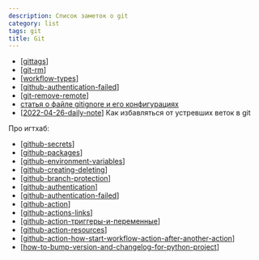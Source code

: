 ```yaml
---
description: Список заметок о git
category: list
tags: git
title: Git
---
```

- [[gittags]]
- [[git-rm]]
- [[workflow-types]]
- [[github-authentication-failed]]
- [[git-remove-remote]]
- [статья о файле gitignore и его конфигурациях](https://tyapk.ru/blog/post/gitignore)
- [[2022-04-26-daily-note]] Как избавляться от устревших веток в git

Про игтхаб:

- [[github-secrets]]
- [[github-packages]]
- [[github-environment-variables]]
- [[github-creating-deleting]]
- [[github-branch-protection]]
- [[github-authentication]]
- [[github-authentication-failed]]
- [[github-action]]
- [[github-actions-links]]
- [[github-action-триггеры-и-переменные]]
- [[github-action-resources]]
- [[github-action-how-start-workflow-action-after-another-action]]
- [[how-to-bump-version-and-changelog-for-python-project]]

[//begin]: # "Autogenerated link references for markdown compatibility"
[gittags]: ../notes/gittags "Организация тегов на git"
[git-rm]: ../notes/git-rm "git-rm"
[workflow-types]: ../notes/workflow-types "Про варианты git workflow"
[github-authentication-failed]: ../notes/github-authentication-failed "Github Authentication Failed"
[git-remove-remote]: ../notes/git-remove-remote "How to remove remote origin from a Git repository"
[2022-04-26-daily-note]: ../posts/2022-04-26-daily-note "git remote stop tracking and replace comma to dot by re"
[github-secrets]: ../notes/github-secrets "Github secrets"
[github-packages]: ../notes/github-packages "Github packages"
[github-environment-variables]: ../notes/github-environment-variables "Github environment variables"
[github-creating-deleting]: ../notes/github-creating-deleting "Githunb creating and deleting of branches"
[github-branch-protection]: ../notes/github-branch-protection "Githunb branch protection"
[github-authentication]: ../notes/github-authentication "Github authentication"
[github-authentication-failed]: ../notes/github-authentication-failed "Github Authentication Failed"
[github-action]: ../notes/github-action "Githunb action"
[github-actions-links]: ../notes/github-actions-links "Ссылка на версию экшена"
[github-action-триггеры-и-переменные]: ../notes/github-action-триггеры-и-переменные "Github action триггеры и переменные - документация и полезные ссылки"
[github-action-resources]: ../notes/github-action-resources "Github actions resources"
[github-action-how-start-workflow-action-after-another-action]: ../notes/github-action-how-start-workflow-action-after-another-action "How start second github action after success first"
[how-to-bump-version-and-changelog-for-python-project]: ../notes/how-to-bump-version-and-changelog-for-python-project "How to bump vershion and changelog for python project"
[//end]: # "Autogenerated link references"
[//begin]: # "Autogenerated link references for markdown compatibility"
[gittags]: ../notes/gittags "Организация тегов на git"
[git-rm]: ../notes/git-rm "git-rm"
[workflow-types]: ../notes/workflow-types "Про варианты git workflow"
[github-authentication-failed]: ../notes/github-authentication-failed "Github Authentication Failed"
[git-remove-remote]: ../notes/git-remove-remote "How to remove remote origin from a Git repository"
[2022-04-26-daily-note]: ../posts/2022-04-26-daily-note "git remote stop tracking and replace comma to dot by re"
[github-secrets]: ../notes/github-secrets "Github secrets"
[github-packages]: ../notes/github-packages "Github packages"
[github-environment-variables]: ../notes/github-environment-variables "Github environment variables"
[github-creating-deleting]: ../notes/github-creating-deleting "Githunb creating and deleting of branches"
[github-branch-protection]: ../notes/github-branch-protection "Githunb branch protection"
[github-authentication]: ../notes/github-authentication "Github authentication"
[github-authentication-failed]: ../notes/github-authentication-failed "Github Authentication Failed"
[github-action]: ../notes/github-action "Githunb action"
[github-actions-links]: ../notes/github-actions-links "Ссылка на версию экшена"
[github-action-триггеры-и-переменные]: ../notes/github-action-триггеры-и-переменные "Github action триггеры и переменные - документация и полезные ссылки"
[github-action-resources]: ../notes/github-action-resources "Github actions resources"
[github-action-how-start-workflow-action-after-another-action]: ../notes/github-action-how-start-workflow-action-after-another-action "How start second github action after success first"
[how-to-bump-version-and-changelog-for-python-project]: ../notes/how-to-bump-version-and-changelog-for-python-project "How to bump vershion and changelog for python project"
[//end]: # "Autogenerated link references"
